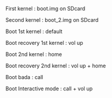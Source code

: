 First kernel : boot.img on SDcard

Second kernel : boot_2.img on SDcard


Boot 1st kernel : default

Boot recovery 1st kernel : vol up


Boot 2nd kernel : home

Boot recovery 2nd kernel : vol up + home


Boot bada : call


Boot Interactive mode : call + vol up
